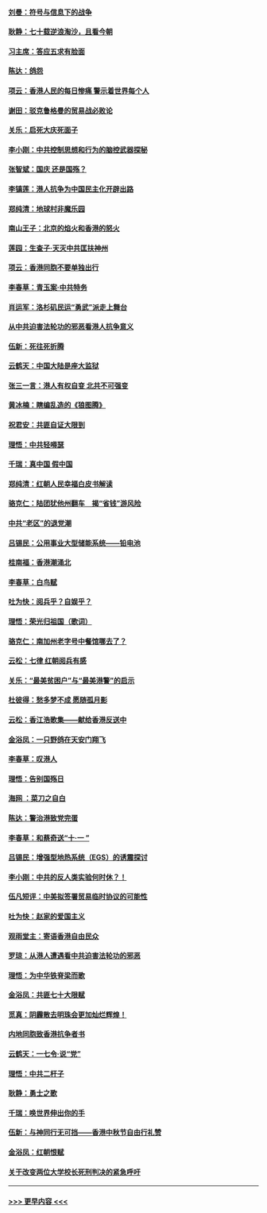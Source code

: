 #### [刘曼：符号与信息下的战争](../pages/nsc993/n11564655.md?t=10031055) 
#### [耿静：七十载逆浪淘沙，且看今朝](../pages/nsc993/n11564520.md?t=10031055) 
#### [习主席：答应五求有脸面](../pages/nsc993/n11563953.md?t=10031055) 
#### [陈达：鸽怨](../pages/nsc993/n11561879.md?t=10031055) 
#### [项云：香港人民的每日惨痛  警示着世界每个人](../pages/nsc993/n11559273.md?t=10031055) 
#### [谢田：驳克鲁格曼的贸易战必败论](../pages/nsc993/n11555840.md?t=10031055) 
#### [关乐：启死大庆死面子](../pages/nsc993/n11556823.md?t=10031055) 
#### [李小刚：中共控制思想和行为的脑控武器探秘](../pages/nsc993/n11556776.md?t=10031055) 
#### [张智斌：国庆  还是国殇？](../pages/nsc993/n11556617.md?t=10031055) 
#### [李镇莲：港人抗争为中国民主化开辟出路](../pages/nsc993/n11556570.md?t=10031055) 
#### [郑纯清：地球村非魔乐园](../pages/nsc993/n11555415.md?t=10031055) 
#### [南山王子：北京的焰火和香港的怒火](../pages/nsc993/n11555318.md?t=10031055) 
#### [莲园：生查子·天灭中共匡扶神州](../pages/nsc993/n11555302.md?t=10031055) 
#### [项云：香港同胞不要单独出行](../pages/nsc993/n11555276.md?t=10031055) 
#### [李春草：青玉案‧中共特务](../pages/nsc993/n11552356.md?t=10031055) 
#### [肖运军：洛杉矶民运“勇武”派走上舞台](../pages/nsc993/n11551595.md?t=10031055) 
#### [从中共迫害法轮功的邪恶看港人抗争意义](../pages/nsc993/n11540858.md?t=10031055) 
#### [伍新：死往死折腾](../pages/nsc993/n11550174.md?t=10031055) 
#### [云鹤天：中国大陆是座大监狱](../pages/nsc993/n11550155.md?t=10031055) 
#### [张三一言：港人有权自变 北共不可强变](../pages/nsc993/n11550132.md?t=10031055) 
#### [黄冰楠：瞎编乱造的《狼图腾》](../pages/nsc993/n11550082.md?t=10031055) 
#### [祝君安：共匪自证大限到](../pages/nsc993/n11550041.md?t=10031055) 
#### [理悟：中共轻嘚瑟](../pages/nsc993/n11547978.md?t=10031055) 
#### [千瑞：真中国 假中国](../pages/nsc993/n11547865.md?t=10031055) 
#### [郑纯清：红朝人民幸福白皮书解读](../pages/nsc993/n11547499.md?t=10031055) 
#### [骆克仁：陆团犹他州翻车　揭“省钱”游风险](../pages/nsc993/n11546977.md?t=10031055) 
#### [中共“老区”的退党潮](../pages/nsc993/n11545995.md?t=10031055) 
#### [吕锡民：公用事业大型储能系统——铅电池](../pages/nsc993/n11545701.md?t=10031055) 
#### [桂南福：香港潮涌北](../pages/nsc993/n11545682.md?t=10031055) 
#### [李春草：白鸟赋](../pages/nsc993/n11545663.md?t=10031055) 
#### [吐为快：阅兵乎？自娱乎？](../pages/nsc993/n11545625.md?t=10031055) 
#### [理悟：荣光归祖国（歌词）](../pages/nsc993/n11545616.md?t=10031055) 
#### [骆克仁：南加州老字号中餐馆哪去了？](../pages/nsc993/n11545120.md?t=10031055) 
#### [云松：七律 红朝阅兵有感](../pages/nsc993/n11542394.md?t=10031055) 
#### [关乐：“最美贫困户”与“最美港警”的启示](../pages/nsc993/n11542252.md?t=10031055) 
#### [杜彼得：愁多梦不成 愿随孤月影](../pages/nsc993/n11540296.md?t=10031055) 
#### [云松：香江浩歌集——献给香港反送中](../pages/nsc993/n11540149.md?t=10031055) 
#### [金浴凤：一只野鸽在天安门翔飞](../pages/nsc993/n11540280.md?t=10031055) 
#### [李春草：叹港人](../pages/nsc993/n11540119.md?t=10031055) 
#### [理悟：告别国殇日](../pages/nsc993/n11539610.md?t=10031055) 
#### [海网 ：菜刀之自白](../pages/nsc993/n11539597.md?t=10031055) 
#### [陈达：警治港致党完蛋](../pages/nsc993/n11538127.md?t=10031055) 
#### [李春草：和蔡奇送“十·一 ”](../pages/nsc993/n11537810.md?t=10031055) 
#### [吕锡民：增强型地热系统（EGS）的诱震探讨](../pages/nsc993/n11537765.md?t=10031055) 
#### [李小刚：中共的反人类实验何时休？！](../pages/nsc993/n11537669.md?t=10031055) 
#### [伍凡短评：中美拟签署贸易临时协议的可能性](../pages/nsc993/n11536773.md?t=10031055) 
#### [吐为快：赵家的爱国主义](../pages/nsc993/n11536750.md?t=10031055) 
#### [观雨堂主：寄语香港自由民众](../pages/nsc993/n11536735.md?t=10031055) 
#### [罗琼：从港人遭遇看中共迫害法轮功的邪恶](../pages/nsc993/n11507862.md?t=10031055) 
#### [理悟：为中华铁脊梁而歌](../pages/nsc993/n11534458.md?t=10031055) 
#### [金浴凤：共匪七十大限赋](../pages/nsc993/n11534434.md?t=10031055) 
#### [觅真：阴霾散去明珠会更加灿烂辉煌！](../pages/nsc993/n11531858.md?t=10031055) 
#### [内地同胞致香港抗争者书](../pages/nsc993/n11531645.md?t=10031055) 
#### [云鹤天：一七令‧说“党”](../pages/nsc993/n11529099.md?t=10031055) 
#### [理悟：中共二杆子](../pages/nsc993/n11529046.md?t=10031055) 
#### [耿静：勇士之歌](../pages/nsc993/n11527562.md?t=10031055) 
#### [千瑞：唤世界伸出你的手](../pages/nsc993/n11526942.md?t=10031055) 
#### [伍新：与神同行无可挡——香港中秋节自由行礼赞](../pages/nsc993/n11526801.md?t=10031055) 
#### [金浴凤：红朝恨赋](../pages/nsc993/n11524312.md?t=10031055) 
#### [关于改变两位大学校长死刑判决的紧急呼吁](../pages/nsc993/n11524103.md?t=10031055) 

----
#### [ >>> 更早内容 <<< ](../indexes/nsc993-earlier.md)

